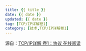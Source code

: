 ```yaml
---
title: {{ title }}
date: {{ date }}
updated: {{ date }}
tag: [TCP/IP详解卷1]
category: [技术,TCP/IP详解卷1]
---
```

源自：[TCP/IP详解 卷1：协议 在线阅读](http://www.52im.net/topic-tcpipvol1.html)
